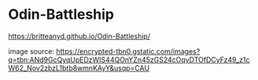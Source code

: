 # Odin-Battleship

https://britteanyd.github.io/Odin-Battleship/

image source: https://encrypted-tbn0.gstatic.com/images?q=tbn:ANd9GcQyqUpEDzWIS44QOnYZn45zGS24cOqvDTOfDCyFz49_z1cW62_Nov2zbzL1btb8wmnKAyY&usqp=CAU
